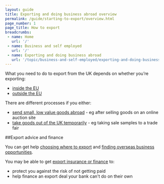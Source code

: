 ```yaml
---
layout: guide
title: Exporting and doing business abroad overview
permalink: /guide/starting-to-export/overview.html
page_number: 1
page_title: How to export
breadcrumbs:
 - name: Home
   url: '/'
 - name: Business and self employed
   url: '/'
 - name: Exporting and doing business abroad
   url: '/topic/business-and-self-employed/exporting-and-doing-business-abroad.html'   
---
```


What you need to do to export from the UK depends on whether you’re exporting:

- [inside the EU](/guide/starting-to-export/move-goods-inside-the-eu.html)
- [outside the EU](/guide/starting-to-export/export-outside-the-eu.html)

There are different processes if you either:

- [send small, low value goods abroad](https://www.gov.uk/send-goods-abroad) - eg after selling goods on an online auction site 
- [take goods out of the UK temporarily](/guide/take-goods-out-uk-temporarily-for-business/overview.html) - eg taking sale samples to a trade fair

##Export advice and finance

You can get help [choosing where to export](/answer/choosing-export-market-ukti.html) and [finding overseas business opportunities](/start/find-overseas-business-opportunities.html).

You may be able to get [export insurance or finance](/export-insurance-export-finance.html) to:

- protect you against the risk of not getting paid  
- help finance an export deal your bank can't do on their own   
